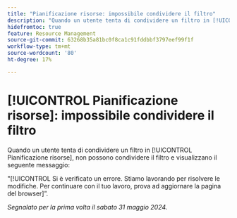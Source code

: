 ```yaml
---
title: "Pianificazione risorse: impossibile condividere il filtro"
description: "Quando un utente tenta di condividere un filtro in [!UICONTROL Pianificazione risorse], non possono condividere il filtro e visualizzare un messaggio di errore."
hidefromtoc: true
feature: Resource Management
source-git-commit: 63268b35a81bc0f8ca1c91fddbbf3797eef99f1f
workflow-type: tm+mt
source-wordcount: '80'
ht-degree: 17%

---
```



# [!UICONTROL Pianificazione risorse]: impossibile condividere il filtro

Quando un utente tenta di condividere un filtro in [!UICONTROL Pianificazione risorse], non possono condividere il filtro e visualizzano il seguente messaggio:

&quot;[!UICONTROL Si è verificato un errore. Stiamo lavorando per risolvere le modifiche. Per continuare con il tuo lavoro, prova ad aggiornare la pagina del browser]”.

_Segnalato per la prima volta il sabato 31 maggio 2024._
